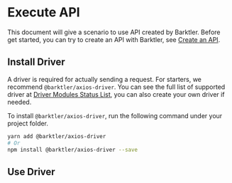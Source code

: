 # Execute API

This document will give a scenario to use API created by Barktler. Before get started, you can try to create an API with Barktler, see [Create an API](./create-an-api.md).

## Install Driver

A driver is required for actually sending a request. For starters, we recommend `@barktler/axios-driver`. You can see the full list of supported driver at [Driver Modules Status List](../modules/driver.md), you can also create your own driver if needed.

To install `@barktler/axios-driver`, run the following command under your project folder.

```sh
yarn add @barktler/axios-driver
# Or
npm install @barktler/axios-driver --save
```

## Use Driver
